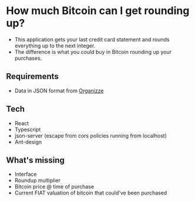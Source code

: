# How much Bitcoin can I get rounding up?

* This application gets your last credit card statement and rounds everything up to the next integer.
* The difference is what you could buy in Bitcoin rounding up your purchases.

## Requirements
* Data in JSON format from [Organizze](https://organizze.com.br)

## Tech
* React
* Typescript
* json-server (escape from cors policies running from localhost)
* Ant-design

## What's missing
* Interface
* Roundup multiplier
* Bitcoin price @ time of purchase
* Current FIAT valuation of bitcoin that could've been purchased

